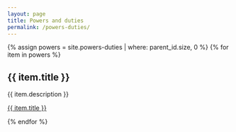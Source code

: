 ```yaml
---
layout: page
title: Powers and duties
permalink: /powers-duties/
---
```

{% assign powers = site.powers-duties | where: parent_id.size, 0 %}
{% for item in powers %}
  <h2>{{ item.title }}</h2>
  <p>{{ item.description }}</p>
  <p><a href="{{ item.url }}">{{ item.title }}</a></p>
{% endfor %}
